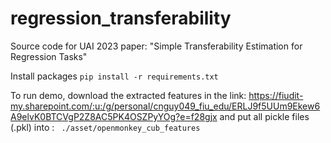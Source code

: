 # regression_transferability
Source code for UAI 2023 paper: "Simple Transferability Estimation for Regression Tasks"

Install packages
``` pip install -r requirements.txt ```

To run demo, download the extracted features in the link: https://fiudit-my.sharepoint.com/:u:/g/personal/cnguy049_fiu_edu/ERLJ9f5UUm9Ekew6A9elvK0BTCVgP2Z8AC5PK4OSZPyYOg?e=f28gjx
and put all pickle files (.pkl) into :
``` ./asset/openmonkey_cub_features```
